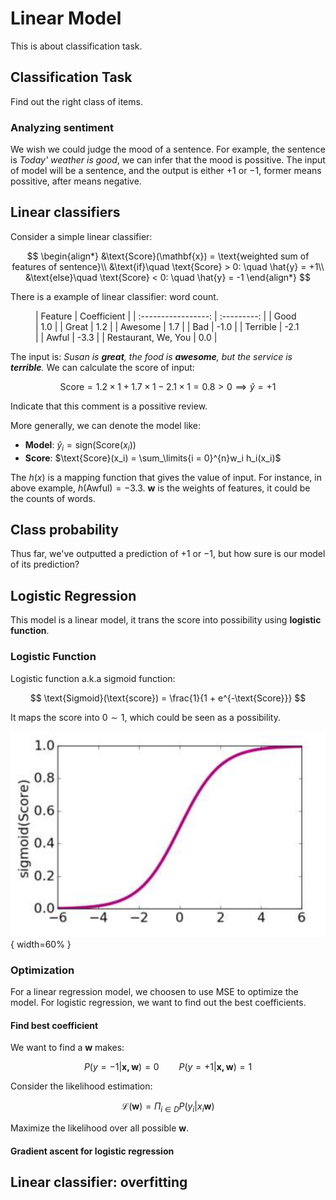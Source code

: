 # Linear Model

This is about classification task.

## Classification Task

Find out the right class of items.

### Analyzing sentiment

We wish we could judge the mood of a sentence. For example, the sentence is *Today' weather is good*, we can infer that the mood is possitive. The input of model will be a sentence, and the output is either $+1$ or $-1$, former means possitive, after means negative.

## Linear classifiers

Consider a simple linear classifier:

$$
\begin{align*}
	&\text{Score}(\mathbf{x}) = \text{weighted sum of features of sentence}\\
	&\text{if}\quad \text{Score} > 0: \quad \hat{y} = +1\\
	&\text{else}\quad \text{Score} < 0: \quad \hat{y} = -1
\end{align*}
$$

There is a example of linear classifier: word count.

<figure markdown>
|       Feature       | Coefficient |
| :-----------------: | :---------: |
|        Good         |     1.0     |
|        Great        |     1.2     |
|       Awesome       |     1.7     |
|         Bad         |    -1.0     |
|      Terrible       |    -2.1     |
|        Awful        |    -3.3     |
| Restaurant, We, You |     0.0     |
</figure>

The input is: _Susan is **great**, the food is **awesome**, but the service is **terrible**._ We can calculate the score of input:

$$
\text{Score} = 1.2 \times 1 + 1.7 \times 1 -2.1 \times 1 = 0.8 > 0 \implies \hat{y} = +1
$$

Indicate that this comment is a possitive review.

More generally, we can denote the model like:

- **Model**: $\hat{y}_i = \text{sign}(\text{Score}(x_i))$
- **Score**: $\text{Score}(x_i) = \sum_\limits{i = 0}^{n}w_i h_i(x_i)$

The $h(x)$ is a mapping function that gives the value of input. For instance, in above example, $h(\text{Awful}) = -3.3$. $\mathbf{w}$ is the weights of features, it could be the counts of words.

## Class probability

Thus far, we've outputted a prediction of $+1$ or $-1$, but how sure is our model of its prediction?

## Logistic Regression

This model is a linear model, it trans the score into possibility using **logistic function**.

### Logistic Function

Logistic function a.k.a sigmoid function:

$$
\text{Sigmoid}(\text{score}) = \frac{1}{1 + e^{-\text{Score}}}
$$

It maps the score into $0 \sim 1$, which could be seen as a possibility.

![sigmoid](./LinearModel/Sigmoid.png){ width=60% }

### Optimization

For a linear regression model, we choosen to use MSE to optimize the model. For logistic regression, we want to find out the best coefficients.

#### Find best coefficient

We want to find a $\mathbf{w}$ makes:

$$
P(y = -1 | \mathbf{x, w}) = 0 \qquad P(y = +1 | \mathbf{x, w}) = 1
$$

Consider the likelihood estimation:

$$
\mathcal{L}(\mathbf{w}) = \Pi_{i \in D}P(y_i | x_i \mathbf{w})
$$

Maximize the likelihood over all possible $\mathbf{w}$.

#### Gradient ascent for logistic regression



## Linear classifier: overfitting

